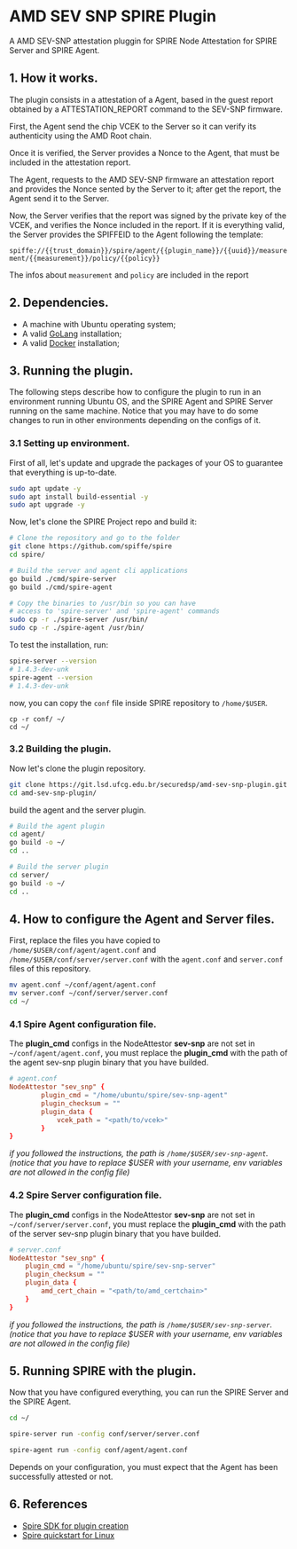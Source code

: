 # AMD SEV SNP SPIRE Plugin

A AMD SEV-SNP attestation pluggin for SPIRE Node Attestation for SPIRE Server and SPIRE Agent.

## 1. How it works.

The plugin consists in a attestation of a Agent, based in the guest report obtained by a ATTESTATION_REPORT command to the SEV-SNP firmware.

First, the Agent send the chip VCEK to the Server so it can verify its authenticity using the AMD Root chain.

Once it is verified, the Server provides a Nonce to the Agent, that must be included in the attestation report.

The Agent, requests to the AMD SEV-SNP firmware an attestation report and provides the Nonce sented by the Server to it; after get the report, the Agent send it to the Server.

Now, the Server verifies that the report was signed by the private key of the VCEK, and verifies the Nonce included in the report. If it is everything valid, the Server provides the SPIFFEID to the Agent following the template:

`spiffe://{{trust_domain}}/spire/agent/{{plugin_name}}/{{uuid}}/measurement/{{measurement}}/policy/{{policy}}`

The infos about `measurement` and `policy` are included in the report 

## 2. Dependencies.

* A machine with Ubuntu operating system;
* A valid [GoLang](https://go.dev/doc/install) installation;
* A valid [Docker](https://docs.docker.com/engine/install/ubuntu/) installation;

## 3. Running the plugin.

The following steps describe how to configure the plugin to run in an environment running Ubuntu OS, and the SPIRE Agent and SPIRE Server running on the same machine. Notice that you may have to do some changes to run in other environments depending on the configs of it.

### 3.1 Setting up environment.

First of all, let's update and upgrade the packages of your OS to guarantee that everything is up-to-date.

```sh
sudo apt update -y
sudo apt install build-essential -y
sudo apt upgrade -y
```

Now, let's clone the SPIRE Project repo and build it:

```sh
# Clone the repository and go to the folder
git clone https://github.com/spiffe/spire
cd spire/

# Build the server and agent cli applications
go build ./cmd/spire-server
go build ./cmd/spire-agent

# Copy the binaries to /usr/bin so you can have
# access to 'spire-server' and 'spire-agent' commands
sudo cp -r ./spire-server /usr/bin/
sudo cp -r ./spire-agent /usr/bin/
```

To test the installation, run:

```sh
spire-server --version
# 1.4.3-dev-unk
spire-agent --version
# 1.4.3-dev-unk
```

now, you can copy the `conf` file inside SPIRE repository to `/home/$USER`.

```
cp -r conf/ ~/
cd ~/
```

### 3.2 Building the plugin.

Now let's clone the plugin repository.

```sh
git clone https://git.lsd.ufcg.edu.br/securedsp/amd-sev-snp-plugin.git
cd amd-sev-snp-plugin/
```

build the agent and the server plugin.

```sh
# Build the agent plugin
cd agent/
go build -o ~/
cd ..

# Build the server plugin
cd server/
go build -o ~/
cd ..
```

## 4. How to configure the Agent and Server files.

First, replace the files you have copied to `/home/$USER/conf/agent/agent.conf` and `/home/$USER/conf/server/server.conf` with the `agent.conf` and `server.conf` files of this repository.

```sh
mv agent.conf ~/conf/agent/agent.conf
mv server.conf ~/conf/server/server.conf
cd ~/
```

### 4.1 Spire Agent configuration file.

The **plugin_cmd** configs in the NodeAttestor **sev-snp** are not set in `~/conf/agent/agent.conf`, you must replace the **plugin_cmd** with the path of the agent sev-snp plugin binary that you have builded. 

```conf
# agent.conf
NodeAttestor "sev_snp" {
        plugin_cmd = "/home/ubuntu/spire/sev-snp-agent"
        plugin_checksum = ""
        plugin_data {
	        vcek_path = "<path/to/vcek>"
        }
}
```

*if you followed the instructions, the path is `/home/$USER/sev-snp-agent`. (notice that you have to replace $USER with your username, env variables are not allowed in the config file)*

### 4.2 Spire Server configuration file.

The **plugin_cmd** configs in the NodeAttestor **sev-snp** are not set in `~/conf/server/server.conf`, you must replace the **plugin_cmd** with the path of the server sev-snp plugin binary that you have builded. 

```conf
# server.conf
NodeAttestor "sev_snp" {
    plugin_cmd = "/home/ubuntu/spire/sev-snp-server"
    plugin_checksum = ""
    plugin_data {
        amd_cert_chain = "<path/to/amd_certchain>"
    }
}
```

*if you followed the instructions, the path is `/home/$USER/sev-snp-server`. (notice that you have to replace $USER with your username, env variables are not allowed in the config file)*

## 5. Running SPIRE with the plugin.

Now that you have configured everything, you can run the SPIRE Server and the SPIRE Agent.

```sh
cd ~/

spire-server run -config conf/server/server.conf

spire-agent run -config conf/agent/agent.conf
```

Depends on your configuration, you must expect that the Agent has been successfully attested or not.

## 6. References

* [Spire SDK for plugin creation](https://github.com/spiffe/spire-plugin-sdk)
* [Spire quickstart for Linux](https://spiffe.io/docs/latest/try/getting-started-linux-macos-x/)
